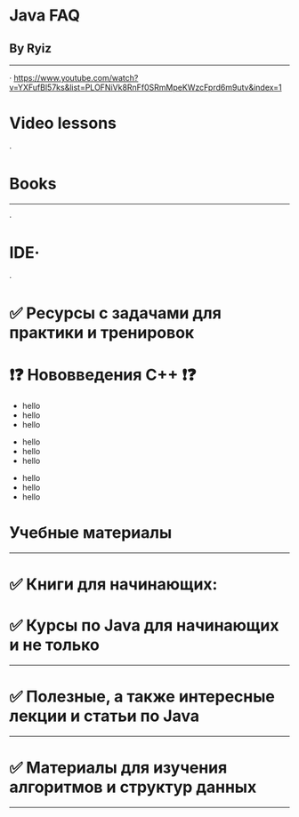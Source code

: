 # Java FAQ
## By Ryiz
____________________________________________________________________________________________________
· https://www.youtube.com/watch?v=YXFufBl57ks&list=PLOFNiVk8RnFf0SRmMpeKWzcFprd6m9utv&index=1

# Video lessons 
· 
# Books 
____________________________________________________________________________________________________
· 
# IDE·
· 

# ✅ Ресурсы с задачами для практики и тренировок

# ❗❓ Нововведения С++ ❗❓
- hello
- hello
- hello

+ hello
+ hello
+ hello

* hello
* hello
* hello

# Учебные материалы
____________________________________________________________________________________________________
# ✅ Книги для начинающих:

# ✅ Курсы по Java для начинающих и не только
____________________________________________________________________________________________________

# ✅ Полезные, а также интересные лекции и статьи по Java
____________________________________________________________________________________________________

# ✅ Материалы для изучения алгоритмов и структур данных
____________________________________________________________________________________________________